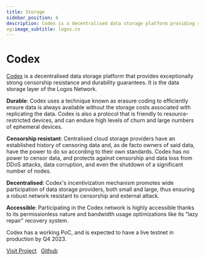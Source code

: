 ```yaml
---
title: Storage 
sidebar_position: 6
description: Codex is a decentralised data storage platform providing strong censorship resistance and durability for the Logos Network.
og:image_subtitle: logos.co
---
```


# Codex

<p><u>Codex</u> is a decentralised data storage platform that provides exceptionally strong censorship resistance and durability guarantees. It is the data storage layer of the Logos Network.</p>

**Durable**: Codex uses a technique known as erasure coding to efficiently ensure data is always available without the storage costs associated with replicating the data. Codex is also a protocol that is friendly to resource-restricted devices, and can endure high levels of churn and large numbers of ephemeral devices.

**Censorship resistant**: Centralised cloud storage providers have an established history of censoring data and, as de facto owners of said data, have the power to do so according to their own standards. Codex has no power to censor data, and protects against censorship and data loss from DDoS attacks, data corruption, and even the shutdown of a significant number of nodes.

**Decentralised**: Codex's incentivization mechanism promotes wide participation of data storage providers, both small and large, thus ensuring a robust network resistant to censorship and external attack.

**Accessible**: Participating in the Codex network is highly accessible thanks to its permissionless nature and bandwidth usage optimizations like its "lazy repair" recovery system. 

Codex has a working PoC, and is expected to have a live testnet in production by Q4 2023.


[Visit Project](https://codex.storage/) &nbsp; [Github](https://github.com/codex-storage)